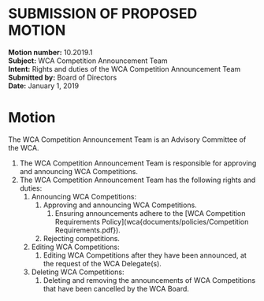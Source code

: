 # SUBMISSION OF PROPOSED MOTION

**Motion number:** 10.2019.1  
**Subject:** WCA Competition Announcement Team  
**Intent:** Rights and duties of the WCA Competition Announcement Team  
**Submitted by:** Board of Directors  
**Date:** January 1, 2019  

# Motion

The WCA Competition Announcement Team is an Advisory Committee of the WCA.

1. The WCA Competition Announcement Team is responsible for approving and announcing WCA Competitions.
2. The WCA Competition Announcement Team has the following rights and duties:
   1. Announcing WCA Competitions:
      1. Approving and announcing WCA Competitions.
         1. Ensuring announcements adhere to the [WCA Competition Requirements Policy](wca{documents/policies/Competition Requirements.pdf}).
      2. Rejecting competitions.
   2. Editing WCA Competitions:
      1. Editing WCA Competitions after they have been announced, at the request of the WCA Delegate(s).
   3. Deleting WCA Competitions:
      1. Deleting and removing the announcements of WCA Competitions that have been cancelled by the WCA Board.
